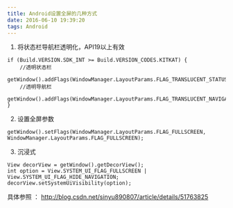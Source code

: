 ```yaml
---
title: Android设置全屏的几种方式
date: 2016-06-10 19:39:20
tags: Android
---
```


1. 将状态栏导航栏透明化，API19以上有效
```
if (Build.VERSION.SDK_INT >= Build.VERSION_CODES.KITKAT) {
    //透明状态栏
    getWindow().addFlags(WindowManager.LayoutParams.FLAG_TRANSLUCENT_STATUS);
    //透明导航栏
    getWindow().addFlags(WindowManager.LayoutParams.FLAG_TRANSLUCENT_NAVIGATION);
}
```
2. 设置全屏参数
```
getWindow().setFlags(WindowManager.LayoutParams.FLAG_FULLSCREEN, WindowManager.LayoutParams.FLAG_FULLSCREEN);
```
3. 沉浸式
```
View decorView = getWindow().getDecorView();
int option = View.SYSTEM_UI_FLAG_FULLSCREEN | View.SYSTEM_UI_FLAG_HIDE_NAVIGATION;
decorView.setSystemUiVisibility(option);
```
具体参照 ： http://blog.csdn.net/sinyu890807/article/details/51763825

